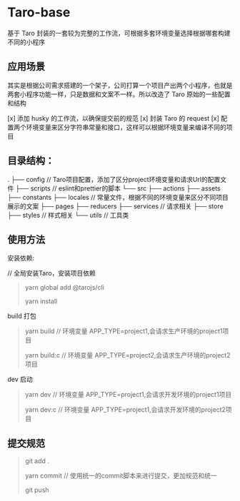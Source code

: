 # Taro-base

基于 Taro 封装的一套较为完整的工作流，可根据多套环境变量选择根据哪套构建不同的小程序

## 应用场景

其实是根据公司需求搭建的一个架子，公司打算一个项目产出两个小程序，也就是两套小程序功能一样，只是数据和文案不一样。所以改造了 Taro 原始的一些配置和结构

[x] 添加 husky 的工作流，以确保提交前的规范
[x] 封装 Taro 的 request
[x] 配置两个环境变量来区分字符串常量和接口，这样可以根据环境变量来编译不同的项目

## 目录结构：

.
├── config // Taro项目配置，添加了区分project环境变量和请求Url的配置文件
├── scripts // eslint和prettier的脚本
└── src
    ├── actions
    ├── assets
    ├── constants
    ├── locales // 常量文件，根据不同的环境变量来区分不同项目展示的文案
    ├── pages
    ├── reducers
    ├── services // 请求相关
    ├── store
    ├── styles // 样式相关
    └── utils // 工具类

## 使用方法

安装依赖:

// 全局安装Taro，安装项目依赖
> yarn global add @tarojs/cli
>
> yarn install

build 打包

> yarn build // 环境变量 APP_TYPE=project1,会请求生产环境的project1项目
>
> yarn build:c // 环境变量 APP_TYPE=project2,会请求生产环境的project2项目

dev 启动

> yarn dev // 环境变量 APP_TYPE=project1,会请求开发环境的project1项目
>
> yarn dev:c // 环境变量 APP_TYPE=project1,会请求开发环境的project2项目

## 提交规范

> git add .
>
> yarn commit // 使用统一的commit脚本来进行提交，更加规范和统一
>
> git push
